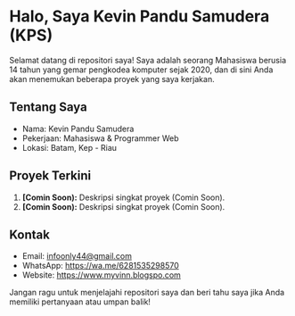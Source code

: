 # Halo, Saya Kevin Pandu Samudera (KPS)

Selamat datang di repositori saya! Saya adalah seorang Mahasiswa berusia 14 tahun yang gemar pengkodea komputer sejak 2020, dan di sini Anda akan menemukan beberapa proyek yang saya kerjakan.

## Tentang Saya

- Nama: Kevin Pandu Samudera
- Pekerjaan: Mahasiswa & Programmer Web
- Lokasi: Batam, Kep - Riau

## Proyek Terkini

1. **[Comin Soon):** Deskripsi singkat proyek (Comin Soon).
2. **[Comin Soon):** Deskripsi singkat proyek (Comin Soon).

## Kontak

- Email: infoonly44@gmail.com
- WhatsApp: https://wa.me/6281535298570
- Website: https://www.myvinn.blogspo.com

Jangan ragu untuk menjelajahi repositori saya dan beri tahu saya jika Anda memiliki pertanyaan atau umpan balik!
